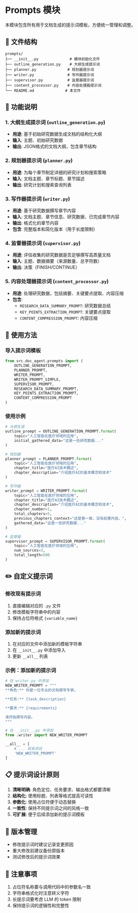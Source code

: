 # Prompts 模块

本模块包含所有用于文档生成的提示词模板，方便统一管理和调整。

## 📁 文件结构

```plaintext
prompts/
├── __init__.py              # 模块初始化文件
├── outline_generation.py    # 大纲生成提示词
├── planner.py              # 规划器提示词
├── writer.py               # 写作器提示词
├── supervisor.py           # 监督器提示词
├── content_processor.py    # 内容处理器提示词
└── README.md              # 本文件
```

## 🎯 功能说明

### 1. 大纲生成提示词 (`outline_generation.py`)

- **用途**: 基于初始研究数据生成文档的结构化大纲
- **输入**: 主题、初始研究数据
- **输出**: JSON格式的文档大纲，包含章节结构

### 2. 规划器提示词 (`planner.py`)

- **用途**: 为每个章节制定详细的研究计划和搜索策略
- **输入**: 文档主题、章节标题、章节描述
- **输出**: 研究计划和搜索查询列表

### 3. 写作器提示词 (`writer.py`)

- **用途**: 基于研究数据撰写章节内容
- **输入**: 文档主题、章节信息、研究数据、已完成章节内容
- **输出**: 格式化的章节内容
- **包含**: 完整版本和简化版本（用于长度限制）

### 4. 监督器提示词 (`supervisor.py`)

- **用途**: 评估收集的研究数据是否足够撰写高质量文档
- **输入**: 主题、数据摘要（来源数量、总字符数）
- **输出**: 决策（FINISH/CONTINUE）

### 5. 内容处理器提示词 (`content_processor.py`)

- **用途**: 处理研究数据，包括摘要、关键要点提取、内容压缩
- **包含**:
  - `RESEARCH_DATA_SUMMARY_PROMPT`: 研究数据总结
  - `KEY_POINTS_EXTRACTION_PROMPT`: 关键要点提取
  - `CONTENT_COMPRESSION_PROMPT`: 内容压缩

## 🔧 使用方法

### 导入提示词模板

```python
from src.doc_agent.prompts import (
    OUTLINE_GENERATION_PROMPT,
    PLANNER_PROMPT,
    WRITER_PROMPT,
    WRITER_PROMPT_SIMPLE,
    SUPERVISOR_PROMPT,
    RESEARCH_DATA_SUMMARY_PROMPT,
    KEY_POINTS_EXTRACTION_PROMPT,
    CONTENT_COMPRESSION_PROMPT
)
```

### 使用示例

```python
# 大纲生成
outline_prompt = OUTLINE_GENERATION_PROMPT.format(
    topic="人工智能在医疗领域的应用",
    initial_gathered_data="这是一些研究数据..."
)

# 规划器
planner_prompt = PLANNER_PROMPT.format(
    topic="人工智能在医疗领域的应用",
    chapter_title="医疗AI技术概述",
    chapter_description="介绍医疗AI的基本概念和技术"
)

# 写作器
writer_prompt = WRITER_PROMPT.format(
    topic="人工智能在医疗领域的应用",
    chapter_title="医疗AI技术概述",
    chapter_description="介绍医疗AI的基本概念和技术",
    chapter_number=1,
    total_chapters=5,
    previous_chapters_context="这是第一章，没有前置内容。",
    gathered_data="这是一些研究数据..."
)

# 监督器
supervisor_prompt = SUPERVISOR_PROMPT.format(
    topic="人工智能在医疗领域的应用",
    num_sources=3,
    total_length=500
)
```

## ✏️ 自定义提示词

### 修改现有提示词

1. 直接编辑对应的 `.py` 文件
2. 修改模板字符串中的内容
3. 保持占位符格式 `{variable_name}`

### 添加新的提示词

1. 在对应的文件中添加新的模板字符串
2. 在 `__init__.py` 中添加导入
3. 更新 `__all__` 列表

### 示例：添加新的提示词

```python
# 在 writer.py 中添加
NEW_WRITER_PROMPT = """
**角色:** 你是一位专业的文档撰写专家。

**任务:** {task_description}

**要求:** {requirements}

请开始撰写内容。
"""

# 在 __init__.py 中添加
from .writer import NEW_WRITER_PROMPT

__all__ = [
    # ... 现有项目
    'NEW_WRITER_PROMPT'
]
```

## 📋 提示词设计原则

1. **清晰明确**: 角色定位、任务要求、输出格式都要清晰
2. **结构化**: 使用标题、列表等格式提高可读性
3. **参数化**: 使用占位符便于动态替换
4. **一致性**: 保持不同提示词之间的风格一致
5. **可扩展**: 便于后续添加新的提示词模板

## 🔄 版本管理

- 修改提示词时建议记录变更原因
- 重大修改前建议备份原版本
- 测试修改后的提示词效果

## 📝 注意事项

1. 占位符名称要与调用代码中的参数名一致
2. 字符串格式化时注意转义字符
3. 长提示词要考虑 LLM 的 token 限制
4. 保持提示词的逻辑性和完整性
